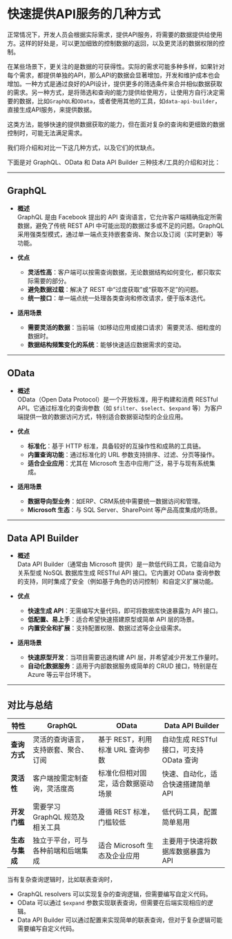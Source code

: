 # 快速提供API服务的几种方式

正常情况下，开发人员会根据实际需求，提供API服务，将需要的数据提供给使用方。这样的好处是，可以更加细致的控制数据的返回，以及更灵活的数据权限的控制。

在某些场景下，更关注的是数据的可获得性。实际的需求可能多种多样，如果针对每个需求，都提供单独的API，那么API的数据会显著增加，开发和维护成本也会增加。一种方式是通过良好的API设计，提供更多的筛选条件来合并相似数据获取的需求。另一种方式，是将筛选和查询的能力提供给使用方，让使用方自行决定需要的数据，比如`GraphQL`和`OData`，或者使用其他的工具，如`data-api-builder`，直接生成API服务，来提供数据。

这类方法，能够快速的提供数据获取的能力，但在面对复杂的查询和更细致的数据控制时，可能无法满足需求。

我们将介绍和对比一下这几种方式，以及它们的优缺点。

下面是对 GraphQL、OData 和 Data API Builder 三种技术/工具的介绍和对比：

---

## GraphQL

- **概述**  
  GraphQL 是由 Facebook 提出的 API 查询语言，它允许客户端精确指定所需数据，避免了传统 REST API 中可能出现的数据过多或不足的问题。GraphQL 采用强类型模式，通过单一端点支持嵌套查询、聚合以及订阅（实时更新）等功能。

- **优点**  
  - **灵活性高**：客户端可以按需查询数据，无论数据结构如何变化，都只取实际需要的部分。  
  - **避免数据过载**：解决了 REST 中“过度获取”或“获取不足”的问题。  
  - **统一接口**：单一端点统一处理各类查询和修改请求，便于版本迭代。  

- **适用场景**  
  - **需要灵活的数据**：当前端（如移动应用或接口请求）需要灵活、细粒度的数据时。  
  - **数据结构频繁变化的系统**：能够快速适应数据需求的变动。  

---

## OData

- **概述**  
  OData（Open Data Protocol）是一个开放标准，用于构建和消费 RESTful API。它通过标准化的查询参数（如 `$filter`、`$select`、`$expand` 等）为客户端提供一致的数据访问方式，特别适合数据驱动型的企业应用。

- **优点**  
  - **标准化**：基于 HTTP 标准，具备较好的互操作性和成熟的工具链。  
  - **内置查询功能**：通过标准化的 URL 参数支持排序、过滤、分页等操作。  
  - **适合企业应用**：尤其在 Microsoft 生态中应用广泛，易于与现有系统集成。  

- **适用场景**  
  - **数据导向型业务**：如ERP、CRM系统中需要统一数据访问和管理。  
  - **Microsoft 生态**：与 SQL Server、SharePoint 等产品高度集成的场景。  

---

## Data API Builder

- **概述**  
  Data API Builder（通常由 Microsoft 提供）是一款低代码工具，它能自动为关系型或 NoSQL 数据库生成 RESTful API 接口。它内置对 OData 查询参数的支持，同时集成了安全（例如基于角色的访问控制）和自定义扩展功能。

- **优点**  
  - **快速生成 API**：无需编写大量代码，即可将数据库快速暴露为 API 接口。  
  - **低配置、易上手**：适合希望快速搭建原型或简单 API 层的场景。  
  - **内置安全和扩展**：支持配置权限、数据过滤等企业级需求。  

- **适用场景**  
  - **快速原型开发**：当项目需要迅速构建 API 层，并希望减少开发工作量时。  
  - **自动化数据服务**：适用于内部数据服务或简单的 CRUD 接口，特别是在 Azure 等云平台环境下。  

---

## 对比与总结

| 特性                | GraphQL                                       | OData                                       | Data API Builder                             |
|---------------------|-----------------------------------------------|---------------------------------------------|----------------------------------------------|
| **查询方式**        | 灵活的查询语言，支持嵌套、聚合、订阅          | 基于 REST，利用标准 URL 查询参数           | 自动生成 RESTful 接口，可支持 OData 查询      |
| **灵活性**          | 客户端按需定制查询，灵活度高                   | 标准化但相对固定，适合数据驱动场景           | 快速、自动化，适合快速搭建简单 API            |
| **开发门槛**        | 需要学习 GraphQL 规范及相关工具               | 遵循 REST 标准，门槛较低                     | 低代码工具，配置简单易用                      |
| **生态与集成**      | 独立于平台，可与各种前端和后端集成             | 适合 Microsoft 生态及企业应用              | 主要用于快速将数据库数据暴露为 API           |

当有复杂查询逻辑时，比如联表查询时，

- GraphQL resolvers 可以实现复杂的查询逻辑，但需要编写自定义代码。
- OData 可以通过 `$expand` 参数实现联表查询，但需要在后端实现相应的逻辑。
- Data API Builder 可以通过配置来实现简单的联表查询，但对于复杂逻辑可能需要编写自定义代码。
